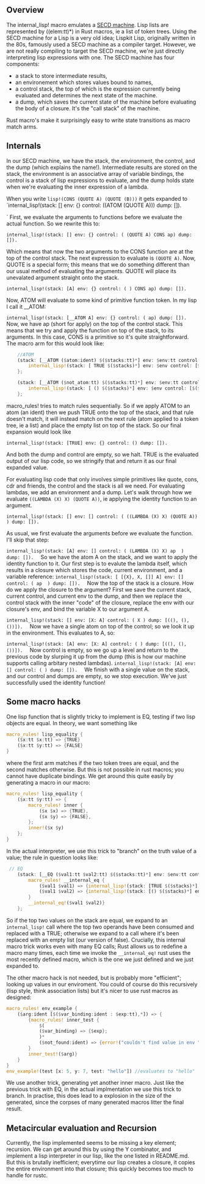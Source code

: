 ## Overview

The internal_lisp! macro emulates a [SECD machine](https://en.wikipedia.org/wiki/SECD_machine). Lisp lists are represented by ($($elem:tt)*) in Rust macros, ie a list of token trees.
Using the SECD machine for a Lisp is a very old idea; Lispkit Lisp, originally written in the 80s, famously used a SECD machine as a compiler target. However, we are not really compiling to target the SECD machine, we're just directly interpreting lisp expressions with one.
The SECD machine has four components: 
- a stack to store intermediate results,
- an environement which stores values bound to names,
- a control stack, the top of which is the expression currently being evaluated and determines the next state of the machine.
- a dump, which saves the current state of the machine before evaluating the body of a closure. It's the "call stack" of the machine.

Rust macro's make it surprisingly easy to write state transitions as macro match arms. 

## Internals

In our SECD machine, we have the stack, the environment, the control, and the dump (which explains the name!).
Intermediate results are stored on the stack, the environment is an associative array of variable bindings, the control is a stack of lisp expressions to evaluate, and the dump holds state when we're evaluating the inner expression of a lambda.

When you write `lisp!(CONS (QUOTE A) (QUOTE (B)))` it gets expanded to  
`internal_lisp!(stack: [] env: {} control: ((ATOM (QUOTE A))) dump: []).  

`
First, we evaluate the arguments to functions before we evaluate the actual function. So we rewrite this to:


`internal_lisp!(stack: [] env: {} control: ( (QUOTE A) CONS ap) dump: []).  `

Which means that now the two arguments to the CONS function are at the top of the control stack. The next expression to evaluate is `(QUOTE A)`. Now, QUOTE is a special form; this means that we do something different than our usual method of evaluating the arguments. QUOTE will place its unevalated argument straight onto the stack.

`internal_lisp!(stack: [A] env: {} control: ( ) CONS ap) dump: []).  `

Now, ATOM will evaluate to some kind of primitive function token. In my lisp I call it __ATOM:

`internal_lisp!(stack: [__ATOM A] env: {} control: ( ap) dump: []).  `
Now, we have ap (short for apply) on the top of the control stack. This means that we try and apply the function on top of the stack, to its arguments. In this case, CONS is a primitive so it's quite straightforward. The macro arm for this would look like:

```rust
    //ATOM 
    (stack: [__ATOM ($atom:ident) $($stacks:tt)*] env: $env:tt control: [ap $($controls:tt)*] dump: $dump:tt) => {
        internal_lisp!(stack: [ TRUE $($stacks)*] env: $env control: [$($controls)*] dump: $dump)
    };

    (stack: [__ATOM ($not_atom:tt) $($stacks:tt)*] env: $env:tt control: [ap $($controls:tt)*] dump: $dump:tt) => {
        internal_lisp!(stack: [ () $($stacks)*] env: $env control: [$($controls)*] dump: $dump)
    };
```
macro_rules! tries to match rules sequentially. So if we apply ATOM to an atom (an ident) then we push TRUE onto the top of the stack, and that rule doesn't match, it will instead match on the next rule (atom applied to a token tree, ie a list) and place the empty list on top of the stack. So our final expansion would look like 

`internal_lisp!(stack: [TRUE] env: {} control: () dump: []).  `

And both the dump and control are empty, so we halt. TRUE is the evaluated output of our lisp code, so we stringify that and return it as our final expanded value. 




For evaluating lisp code that only involves simple primitives like quote, cons, cdr and friends, the control and the stack is all we need. For evaluating lambdas, we add an environment and a dump. Let's walk through how we evaluate `((LAMBDA (X) X) (QUOTE A))`, ie applying the identity function to an argument.

`internal_lisp!(stack: [] env: [] control: ( ((LAMBDA (X) X) (QUOTE A))  ) dump: []).  `

As usual, we first evaluate the arguments before we evaluate the function. I'll skip that step:

`internal_lisp!(stack: [A] env: [] control: ( (LAMBDA (X) X) ap  ) dump: []).  `
So we have the atom A on the stack, and we want to apply the identity function to it. Our first step is to evalute the lambda itself, which results in a closure which stores the code, current environment, and a variable reference:
`internal_lisp!(stack: [ [{X}, X, []] A] env: [] control: ( ap  ) dump: []).  `
Now the top of the stack is a closure. How do we apply the closure to the argument? First we save the current stack, current control, and current env to the dump, and then we replace the control stack with the inner "code" of the closure, replace the env with our closure's env, and bind the variable X to our argument A.

`internal_lisp!(stack: [] env: [X: A] control: ( X ) dump: [((), (), ())]).  `
Now we have a single atom on top of the control; so we look it up in the environment. This evaluates to A, so:

`internal_lisp!(stack: [A] env: [X: A] control: ( ) dump: [((), (), ())]).  `
Now control is empty, so we go up a level and return to the previous code by slurping it up from the dump (this is how our machine supports calling arbitary nested lambdas).
`internal_lisp!(stack: [A] env: [] control: ( ) dump: []).  `
We finish with a single value on the stack, and our control and dumps are empty, so we stop execution. We've just successfully used the identity function!

## Some macro hacks

One lisp function that is slightly tricky to implement is EQ, testing if two lisp objects are equal. In theory, we want something like
```rs
macro_rules! lisp_equality {
    ($x:tt $x:tt) => {TRUE} 
    ($x:tt $y:tt) => {FALSE}
} 
```
where the first arm matches if the two token trees are equal, and the second matches otherwise. But this is not possible in rust macros; you cannot have duplicate bindings. We get around this quite easily by generating a macro in our macro:

```rs
macro_rules! lisp_equality {
    ($x:tt $y:tt) => {
        macro_rules! inner {
            ($x $x) => {TRUE},
            ($x $y) => {FALSE},
        };
        inner!($x $y)
    };
}
```

In the actual interpreter, we use this trick to "branch" on the truth value of a value; the rule in question looks like:

```rs
 // EQ 
    (stack: [__EQ ($val1:tt $val2:tt) $($stacks:tt)*] env: $env:tt control: [ap $($controls:tt)*] dump: $dump:tt) => {{
        macro_rules! __internal_eq {
            ($val1 $val1) => {internal_lisp!(stack: [TRUE $($stacks)*] env: $env control: [$($controls)*] dump: $dump)};
            ($val1 $val2) => {internal_lisp!(stack: [() $($stacks)*] env: $env control: [$($controls)*] dump: $dump)};
        }
        __internal_eq!($val1 $val2)}
    };

```
So if the top two values on the stack are equal, we expand to an `internal_lisp!` call where the top two operands have been consumed and replaced with a TRUE; otherwise we expand to a call where it's been replaced with an empty list (our version of false). Crucially, this internal macro trick works even with many EQ calls; Rust allows us to redefine a macro many times, 
each time we invoke the `__internal_eq!` rust uses the most recently defined macro, which is the one we just defined and we just expanded to.


The other macro hack is not needed, but is probably more "efficient"; looking up values in our enviroment. You could of course do this recursively (lisp style, think association lists) but it's nicer to use rust macros as designed:

```rs
macro_rules! env_example {
    ($arg:ident [$($var_binding:ident : $exp:tt),*]) => {
        {macro_rules! inner_test {
            $(
            ($var_binding) => {$exp};
            )*
            ($not_found:ident) => {error!("couldn't find value in env ")}; 
        }
        inner_test!($arg)}
    }
}
env_example!(test [x: 5, y: 7, test: "hello"]) //evaluates to "hello"
```
We use another trick, generating yet another inner macro. Just like the previous trick with EQ, in the actual implmentation we use this trick to branch.
In practise, this does lead to a explosion in the size of the generated, since the corpses of many generated macros litter the final result.



## Metacircular evaluation and Recursion

Currently, the lisp implemented seems to be missing a key element; recursion. We can get around this by using the Y combinator, and implement a lisp interpreter in our lisp, like the one listed in README.md. But this is brutally inefficient; everytime our lisp creates a closure, it copies the entire environment into that closure; this quickly becomes too much to handle for rustc.

